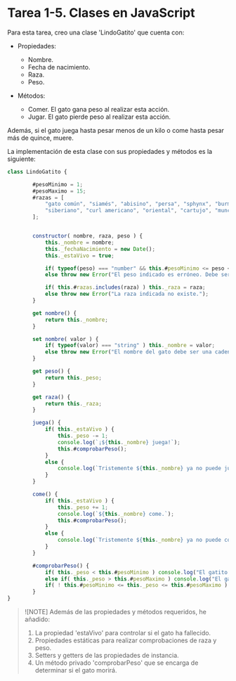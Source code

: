 # Tarea 1-5. Clases en JavaScript

Para esta tarea, creo una clase 'LindoGatito' que cuenta con:

- Propiedades:
	- Nombre.
	- Fecha de nacimiento.
	- Raza.
	- Peso.

- Métodos:
	- Comer. El gato gana peso al realizar esta acción.
	- Jugar. El gato pierde peso al realizar esta acción.

Además, si el gato juega hasta pesar menos de un kilo o come hasta pesar más de 
quince, muere.

La implementación de esta clase con sus propiedades y métodos es la siguiente: 

```javascript
class LindoGatito {

        #pesoMinimo = 1;
        #pesoMaximo = 15;
        #razas = [
            "gato común", "siamés", "abisino", "persa", "sphynx", "burmés", "british shorthair", "scottish fold",
            "siberiano", "curl americano", "oriental", "cartujo", "munchkin", "egipcio", "bobtail japonés"
        ];


        constructor( nombre, raza, peso ) {
            this._nombre = nombre;
            this._fechaNacimiento = new Date();
            this._estaVivo = true;

            if( typeof(peso) === "number" && this.#pesoMinimo <= peso <= this.#pesoMaximo ) this._peso = peso;
            else throw new Error("El peso indicado es erróneo. Debe ser un entero entre 1 y 15 (inclusive).");

            if( this.#razas.includes(raza) ) this._raza = raza;
            else throw new Error("La raza indicada no existe.");
        }

        get nombre() {
            return this._nombre;
        }

        set nombre( valor ) {
            if( typeof(valor) === "string" ) this._nombre = valor;
            else throw new Error("El nombre del gato debe ser una cadena de texto.");
        }

        get peso() {
            return this._peso;
        }

        get raza() {
            return this._raza;
        }

        juega() {
            if( this._estaVivo ) {
                this._peso -= 1;
                console.log(`¡${this._nombre} juega!`);
                this.#comprobarPeso();
            }
            else {
                console.log(`Tristemente ${this._nombre} ya no puede jugar más...`)
            }
        }

        come() {
            if( this._estaVivo ) {
                this._peso += 1;
                console.log(`${this._nombre} come.`); 
                this.#comprobarPeso();
            }
            else {
                console.log(`Tristemente ${this._nombre} ya no puede comer más...`)
            }
        }

        #comprobarPeso() {
            if( this._peso < this.#pesoMinimo ) console.log("El gatito murió de inanición.");
            else if( this._peso > this.#pesoMaximo ) console.log("El gatito murió por sobrepeso.");
            if( ! this.#pesoMinimo <= this._peso <= this.#pesoMaximo ) this._estaVivo = false;
        }
}
```

>![NOTE]
>Además de las propiedades y métodos requeridos, he añadido:
>	1. La propiedad 'estaVivo' para controlar si el gato ha fallecido.
>	2. Propiedades estáticas para realizar comprobaciones de raza y peso.
>	3. Setters y getters de las propiedades de instancia.
>	4. Un método privado 'comprobarPeso' que se encarga de determinar si el gato morirá.


